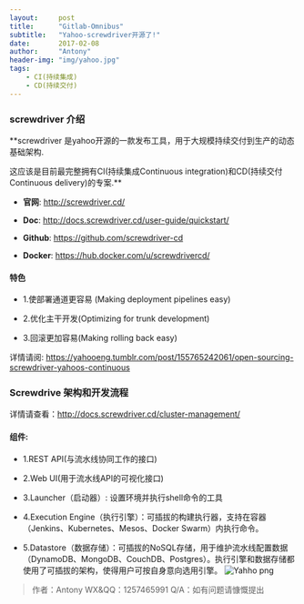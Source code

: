 ```yaml
---
layout:     post
title:      "Gitlab-Omnibus"
subtitle:   "Yahoo-screwdriver开源了!"
date:       2017-02-08
author:     "Antony"
header-img: "img/yahoo.jpg"
tags:
    - CI(持续集成)
    - CD(持续交付)
---
```

### screwdriver 介绍

**screwdriver 是yahoo开源的一款发布工具，用于大规模持续交付到生产的动态基础架构.

这应该是目前最完整拥有CI(持续集成Continuous integration)和CD(持续交付Continuous delivery)的专案.**

- **官网**: http://screwdriver.cd/

- **Doc**: http://docs.screwdriver.cd/user-guide/quickstart/

- **Github**: https://github.com/screwdriver-cd

- **Docker**: https://hub.docker.com/u/screwdrivercd/

#### 特色

- 1.使部署通道更容易 (Making deployment pipelines easy)


- 2.优化主干开发(Optimizing for trunk development)

- 3.回滚更加容易(Making rolling back easy)

详情请阅: https://yahooeng.tumblr.com/post/155765242061/open-sourcing-screwdriver-yahoos-continuous

### Screwdrive 架构和开发流程

详情请查看：http://docs.screwdriver.cd/cluster-management/

#### 组件:

- 1.REST API(与流水线协同工作的接口)

- 2.Web UI(用于流水线API的可视化接口)

- 3.Launcher（启动器）: 设置环境并执行shell命令的工具

- 4.Execution Engine（执行引擎）：可插拔的构建执行器，支持在容器（Jenkins、Kubernetes、Mesos、Docker Swarm）内执行命令。

- 5.Datastore（数据存储）：可插拔的NoSQL存储，用于维护流水线配置数据（DynamoDB、MongoDB、CouchDB、Postgres）。执行引擎和数据存储都使用了可插拔的架构，使得用户可按自身意向选用引擎。
![Yahho png](http://obbogqhb1.bkt.clouddn.com/yahoo.png)
>作者：Antony WX&QQ：1257465991
Q/A：如有问题请慷慨提出
